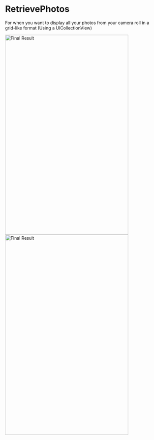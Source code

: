 # RetrievePhotos

For when you want to display all your photos from your camera roll in a grid-like format (Using a UICollectionView)

<img src="image1.jpg" alt="Final Result" width="400px;" height="650px;"/>
<img src="image2.jpg" alt="Final Result" width="400px;" height="650px;"/>
